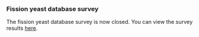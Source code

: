 ### Fission yeast database survey

The fission yeast database survey is now closed. You can view the survey
results [here](/community/pombase_2006_survey_summary).
